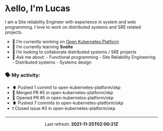 # λello, I'm Lucas

I am a Site reliability Engineer with experience in system and web programming. I love to work on distributed systems and SRE related projects.

- 🔭 I’m currently working on [Open Kubernetes Platform](https://github.com/open-kubernetes-platform/okp)
- 🌱 I’m currently learning **Svelte**
- 👯 I’m looking to collaborate distributed systems / SRE projects
- 💬 Ask me about:
      - Functional programming
      - Site Reliability Engineering
      - Distributed systems
      - Systems design

### 🗣 My activity:

* ⬆️ Pushed 1 commit to open-kubernetes-platform/okp
* 🎉 Merged PR #5 in open-kubernetes-platform/okp
* 💪 Opened PR #5 in open-kubernetes-platform/okp
* ⬆️ Pushed 7 commits to open-kubernetes-platform/okp
* ❗️ Closed issue #3 in open-kubernetes-platform/okp
---

<p align="center">
  Last refresh: 
  <b>2021-11-25T02:00:21Z</b>
</p>

